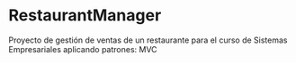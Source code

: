 # RestaurantManager

Proyecto de gestión de ventas de un restaurante para el curso de Sistemas Empresariales aplicando patrones: MVC
